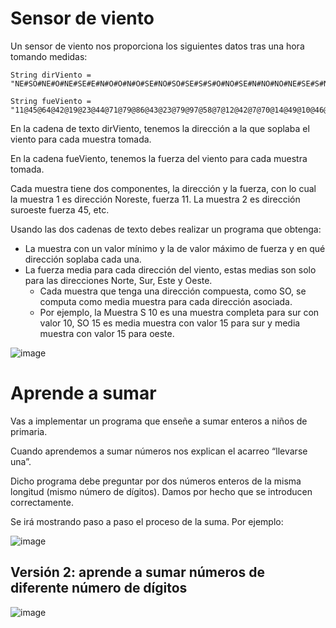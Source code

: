 # Sensor de viento

Un sensor de viento nos proporciona los siguientes datos tras una hora tomando medidas:
```
String dirViento = "NE#SO#NE#O#NE#SE#E#N#O#O#N#O#SE#NO#SO#SE#S#S#O#NO#SE#N#NO#NO#NE#SE#S#NO#O#SE#NO#SE#NE#E#NE#NE#SE#NO#SO#E#NE#S#NO#NE#SO#N#NE#SE#SO#NE#S#SE#NO#N#NE#NO#NO#SO#SE#N#NO#NE#N#E#O#E#O#N#NO#N#S#SO#SE#O#NE#N#NO#S#E#SE#NO#SE#E#S#NO#N#SE#SE#SO#NE#N#N#S#SE#S#O#N#SO#O#SE";

String fueViento = "11@45@64@42@19@23@44@71@79@86@43@23@79@97@58@7@12@42@7@70@14@49@10@46@97@60@50@92@60@78@8@64@54@85@14@4@77@7@22@6@58@61@5@3@23@27@41@36@55@91@4@21@49@41@36@55@11@52@38@69@83@20@66@100@88@57@54@30@61@15@78@49@63@89@47@7@2@40@82@78@6@54@100@85@34@16@97@99@69@11@93@65@26@95@78@75@42@55@30@92";

```

En la cadena de texto dirViento, tenemos la dirección a la que soplaba el viento para cada muestra tomada.

En la cadena fueViento, tenemos la fuerza del viento para cada muestra tomada.

Cada muestra tiene dos componentes, la dirección y la fuerza, con lo cual la muestra 1 es dirección Noreste, fuerza 11. La muestra 2 es dirección suroeste fuerza 45, etc.

Usando las dos cadenas de texto debes realizar un programa que obtenga:

- La muestra con un valor mínimo y la de valor máximo de fuerza y en qué dirección soplaba cada una.
- La fuerza media para cada dirección del viento, estas medias son solo para las direcciones Norte, Sur, Este y Oeste.
    - Cada muestra que tenga una dirección compuesta, como SO, se computa como media muestra para cada dirección asociada.
    - Por ejemplo, la Muestra S 10 es una muestra completa para sur con valor 10, SO 15 es media muestra con valor 15 para sur y media muestra con valor 15 para oeste.
 
![image](https://github.com/profeMelola/Programacion-04-2023-24/assets/91023374/80072f5d-c42b-4d84-8bad-d7013eb1be8a)


# Aprende a sumar

Vas a implementar un programa que enseñe a sumar enteros a niños de primaria.

Cuando aprendemos a sumar números nos explican el acarreo “llevarse una”.

Dicho programa debe preguntar por dos números enteros de la misma longitud (mismo número de dígitos). Damos por hecho que se introducen correctamente.

Se irá mostrando paso a paso el proceso de la suma. Por ejemplo:

![image](https://github.com/profeMelola/Programacion-04-2023-24/assets/91023374/ad6f0c01-8ffe-4f05-be37-a63503502556)

## Versión 2: aprende a sumar números de diferente número de dígitos

![image](https://github.com/profeMelola/Programacion-04-2023-24/assets/91023374/e83076ed-a1d1-42ef-a416-3ac25208c89a)


